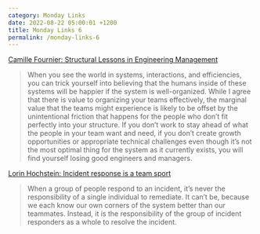 ```yaml
---
category: Monday Links
date: 2022-08-22 05:00:01 +1200
title: Monday Links 6
permalink: /monday-links-6
---
```


[Camille Fournier: Structural Lessons in Engineering Management](https://www.elidedbranches.com/2022/01/structural-lessons-in-engineering.html)

> When you see the world in systems, interactions, and efficiencies, you can trick yourself into believing that the humans inside of these systems will be happier if the system is well-organized. While I agree that there is value to organizing your teams effectively, the marginal value that the teams might experience is likely to be offset by the unintentional friction that happens for the people who don’t fit perfectly into your structure. If you don’t work to stay ahead of what the people in your team want and need, if you don’t create growth opportunities or appropriate technical challenges even though it’s not the most optimal thing for the system as it currently exists, you will find yourself losing good engineers and managers.

[Lorin Hochstein: Incident response is a team sport](https://surfingcomplexity.blog/2022/06/04/incident-response-is-a-team-sport/)

> When a group of people respond to an incident, it’s never the responsibility of a single individual to remediate. It can’t be, because we each know our own corners of the system better than our teammates. Instead, it is the responsibility of the group of incident responders as a whole to resolve the incident.